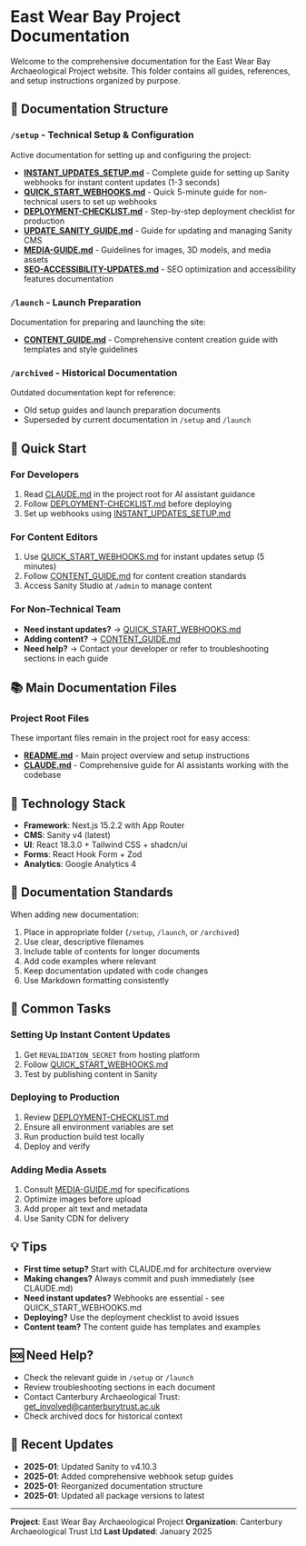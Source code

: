 # East Wear Bay Project Documentation

Welcome to the comprehensive documentation for the East Wear Bay Archaeological Project website. This folder contains all guides, references, and setup instructions organized by purpose.

## 📁 Documentation Structure

### `/setup` - Technical Setup & Configuration
Active documentation for setting up and configuring the project:

- **[INSTANT_UPDATES_SETUP.md](./setup/INSTANT_UPDATES_SETUP.md)** - Complete guide for setting up Sanity webhooks for instant content updates (1-3 seconds)
- **[QUICK_START_WEBHOOKS.md](./setup/QUICK_START_WEBHOOKS.md)** - Quick 5-minute guide for non-technical users to set up webhooks
- **[DEPLOYMENT-CHECKLIST.md](./setup/DEPLOYMENT-CHECKLIST.md)** - Step-by-step deployment checklist for production
- **[UPDATE_SANITY_GUIDE.md](./setup/UPDATE_SANITY_GUIDE.md)** - Guide for updating and managing Sanity CMS
- **[MEDIA-GUIDE.md](./setup/MEDIA-GUIDE.md)** - Guidelines for images, 3D models, and media assets
- **[SEO-ACCESSIBILITY-UPDATES.md](./setup/SEO-ACCESSIBILITY-UPDATES.md)** - SEO optimization and accessibility features documentation

### `/launch` - Launch Preparation
Documentation for preparing and launching the site:

- **[CONTENT_GUIDE.md](./launch/CONTENT_GUIDE.md)** - Comprehensive content creation guide with templates and style guidelines

### `/archived` - Historical Documentation
Outdated documentation kept for reference:

- Old setup guides and launch preparation documents
- Superseded by current documentation in `/setup` and `/launch`

## 🚀 Quick Start

### For Developers
1. Read [CLAUDE.md](../CLAUDE.md) in the project root for AI assistant guidance
2. Follow [DEPLOYMENT-CHECKLIST.md](./setup/DEPLOYMENT-CHECKLIST.md) before deploying
3. Set up webhooks using [INSTANT_UPDATES_SETUP.md](./setup/INSTANT_UPDATES_SETUP.md)

### For Content Editors
1. Use [QUICK_START_WEBHOOKS.md](./setup/QUICK_START_WEBHOOKS.md) for instant updates setup (5 minutes)
2. Follow [CONTENT_GUIDE.md](./launch/CONTENT_GUIDE.md) for content creation standards
3. Access Sanity Studio at `/admin` to manage content

### For Non-Technical Team
- **Need instant updates?** → [QUICK_START_WEBHOOKS.md](./setup/QUICK_START_WEBHOOKS.md)
- **Adding content?** → [CONTENT_GUIDE.md](./launch/CONTENT_GUIDE.md)
- **Need help?** → Contact your developer or refer to troubleshooting sections in each guide

## 📚 Main Documentation Files

### Project Root Files
These important files remain in the project root for easy access:

- **[README.md](../README.md)** - Main project overview and setup instructions
- **[CLAUDE.md](../CLAUDE.md)** - Comprehensive guide for AI assistants working with the codebase

## 🔧 Technology Stack

- **Framework**: Next.js 15.2.2 with App Router
- **CMS**: Sanity v4 (latest)
- **UI**: React 18.3.0 + Tailwind CSS + shadcn/ui
- **Forms**: React Hook Form + Zod
- **Analytics**: Google Analytics 4

## 📖 Documentation Standards

When adding new documentation:
1. Place in appropriate folder (`/setup`, `/launch`, or `/archived`)
2. Use clear, descriptive filenames
3. Include table of contents for longer documents
4. Add code examples where relevant
5. Keep documentation updated with code changes
6. Use Markdown formatting consistently

## 🎯 Common Tasks

### Setting Up Instant Content Updates
1. Get `REVALIDATION_SECRET` from hosting platform
2. Follow [QUICK_START_WEBHOOKS.md](./setup/QUICK_START_WEBHOOKS.md)
3. Test by publishing content in Sanity

### Deploying to Production
1. Review [DEPLOYMENT-CHECKLIST.md](./setup/DEPLOYMENT-CHECKLIST.md)
2. Ensure all environment variables are set
3. Run production build test locally
4. Deploy and verify

### Adding Media Assets
1. Consult [MEDIA-GUIDE.md](./setup/MEDIA-GUIDE.md) for specifications
2. Optimize images before upload
3. Add proper alt text and metadata
4. Use Sanity CDN for delivery

## 💡 Tips

- **First time setup?** Start with CLAUDE.md for architecture overview
- **Making changes?** Always commit and push immediately (see CLAUDE.md)
- **Need instant updates?** Webhooks are essential - see QUICK_START_WEBHOOKS.md
- **Deploying?** Use the deployment checklist to avoid issues
- **Content team?** The content guide has templates and examples

## 🆘 Need Help?

- Check the relevant guide in `/setup` or `/launch`
- Review troubleshooting sections in each document
- Contact Canterbury Archaeological Trust: get_involved@canterburytrust.ac.uk
- Check archived docs for historical context

## 📝 Recent Updates

- **2025-01**: Updated Sanity to v4.10.3
- **2025-01**: Added comprehensive webhook setup guides
- **2025-01**: Reorganized documentation structure
- **2025-01**: Updated all package versions to latest

---

**Project**: East Wear Bay Archaeological Project
**Organization**: Canterbury Archaeological Trust Ltd
**Last Updated**: January 2025
